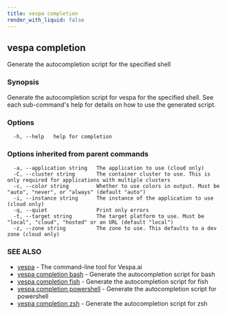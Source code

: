 ```yaml
---
title: vespa completion
render_with_liquid: false
---
```


## vespa completion

Generate the autocompletion script for the specified shell

### Synopsis

Generate the autocompletion script for vespa for the specified shell.
See each sub-command's help for details on how to use the generated script.


### Options

```
  -h, --help   help for completion
```

### Options inherited from parent commands

```
  -a, --application string   The application to use (cloud only)
  -C, --cluster string       The container cluster to use. This is only required for applications with multiple clusters
  -c, --color string         Whether to use colors in output. Must be "auto", "never", or "always" (default "auto")
  -i, --instance string      The instance of the application to use (cloud only)
  -q, --quiet                Print only errors
  -t, --target string        The target platform to use. Must be "local", "cloud", "hosted" or an URL (default "local")
  -z, --zone string          The zone to use. This defaults to a dev zone (cloud only)
```

### SEE ALSO

* [vespa](vespa.html)	 - The command-line tool for Vespa.ai
* [vespa completion bash](vespa_completion_bash.html)	 - Generate the autocompletion script for bash
* [vespa completion fish](vespa_completion_fish.html)	 - Generate the autocompletion script for fish
* [vespa completion powershell](vespa_completion_powershell.html)	 - Generate the autocompletion script for powershell
* [vespa completion zsh](vespa_completion_zsh.html)	 - Generate the autocompletion script for zsh

